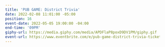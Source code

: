 ```yaml
---
title: 'PUB GAME: District Trivia'
date: 2022-02-08 11:01:00 -05:00
position: 16
event-date: 2022-05-05 19:00:00 -04:00
end-time: '09PM'
giphy-url: https://media.giphy.com/media/APDFlaP8poxD9DV1PM/giphy.gif
event-url: https://www.eventbrite.com/e/pub-game-district-trivia-tickets-329109875497
---
```


